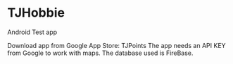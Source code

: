 # TJHobbie
Android Test app

Download app from Google App Store:
TJPoints
The app needs an API KEY from Google to work with maps.
The database used is FireBase.
